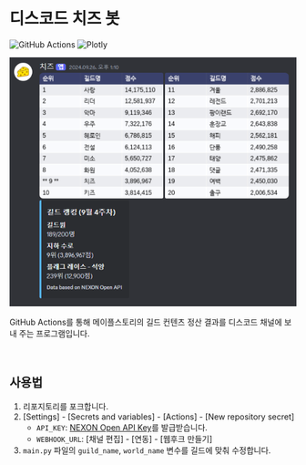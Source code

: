 # 디스코드 치즈 봇

![GitHub Actions](https://img.shields.io/badge/GitHub_Actions-2888FF?style=for-the-badge&logo=githubactions&logoColor=white)
![Plotly](https://img.shields.io/badge/Plotly-3F4F75?style=for-the-badge&logo=plotly&logoColor=white)

![](screenshot.png?raw=true)

GitHub Actions를 통해 메이플스토리의 길드 컨텐츠 정산 결과를 디스코드 채널에 보내 주는 프로그램입니다.

<br>

## 사용법

1. 리포지토리를 포크합니다.
2. [Settings] - [Secrets and variables] - [Actions] - [New repository secret]
   - `API_KEY`: [NEXON Open API Key](https://openapi.nexon.com/ko/my-application/create-app/)를 발급받습니다.
   - `WEBHOOK_URL`: [채널 편집] - [연동] - [웹후크 만들기]
3. `main.py` 파일의 `guild_name`, `world_name` 변수를 길드에 맞춰 수정합니다.
